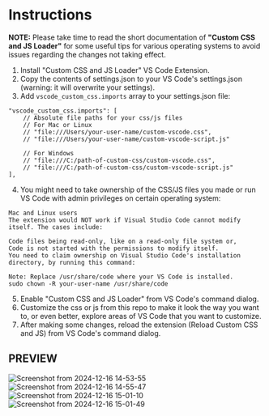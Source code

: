 # Instructions

**NOTE:** Please take time to read the short documentation of **"Custom CSS and JS Loader"** for some useful tips for various operating systems to avoid issues regarding the changes not taking effect.

1. Install "Custom CSS and JS Loader" VS Code Extension.
2. Copy the contents of settings.json to your VS Code's settings.json (warning: it will overwrite your settings).
3. Add `vscode_custom_css.imports` array to your settings.json file:
```
"vscode_custom_css.imports": [
    // Absolute file paths for your css/js files
    // For Mac or Linux
    // "file:///Users/your-user-name/custom-vscode.css",
    // "file:///Users/your-user-name/custom-vscode-script.js"

    // For Windows
    // "file:///C:/path-of-custom-css/custom-vscode.css",
    // "file:///C:/path-of-custom-css/custom-vscode-script.js"
],
```
4. You might need to take ownership of the CSS/JS files you made or run VS Code with admin privileges on certain operating system:
```
Mac and Linux users
The extension would NOT work if Visual Studio Code cannot modify itself. The cases include:

Code files being read-only, like on a read-only file system or,
Code is not started with the permissions to modify itself.
You need to claim ownership on Visual Studio Code's installation directory, by running this command:

Note: Replace /usr/share/code where your VS Code is installed.
sudo chown -R your-user-name /usr/share/code
```
5. Enable "Custom CSS and JS Loader" from VS Code's command dialog.
6. Customize the css or js from this repo to make it look the way you want to, or even better, explore areas of VS Code that you want to customize.
7. After making some changes, reload the extension (Reload Custom CSS and JS) from VS Code's command dialog.

## PREVIEW

![Screenshot from 2024-12-16 14-53-55](https://github.com/user-attachments/assets/2cb91f85-6043-47d1-8b45-a434c8cbd197)
![Screenshot from 2024-12-16 14-55-47](https://github.com/user-attachments/assets/4502c16f-2a59-489e-a344-e7be9660c407)
![Screenshot from 2024-12-16 15-01-10](https://github.com/user-attachments/assets/de63e90f-5af5-4283-ad2d-8ef0d487d97e)
![Screenshot from 2024-12-16 15-01-49](https://github.com/user-attachments/assets/346d4028-60d7-43a5-b94e-11bea75b5820)




